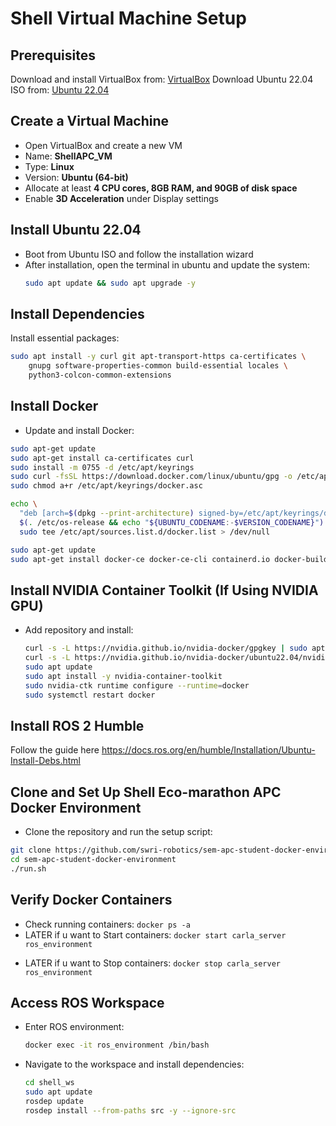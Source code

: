 # Shell Virtual Machine Setup

## Prerequisites

Download and install VirtualBox from: [VirtualBox](https://www.virtualbox.org/)
Download Ubuntu 22.04 ISO from: [Ubuntu 22.04](https://ubuntu.com/download/desktop)

## Create a Virtual Machine

- Open VirtualBox and create a new VM
- Name: **ShellAPC_VM**
- Type: **Linux**
- Version: **Ubuntu (64-bit)**
- Allocate at least **4 CPU cores, 8GB RAM, and 90GB of disk space**
- Enable **3D Acceleration** under Display settings

## Install Ubuntu 22.04

- Boot from Ubuntu ISO and follow the installation wizard
- After installation, open the terminal in ubuntu and update the system:
  ```bash
  sudo apt update && sudo apt upgrade -y
  ```

## Install Dependencies

Install essential packages:
  ```bash
  sudo apt install -y curl git apt-transport-https ca-certificates \
      gnupg software-properties-common build-essential locales \
      python3-colcon-common-extensions
  ```

## Install Docker

- Update and install Docker:
``` bash
sudo apt-get update
sudo apt-get install ca-certificates curl
sudo install -m 0755 -d /etc/apt/keyrings
sudo curl -fsSL https://download.docker.com/linux/ubuntu/gpg -o /etc/apt/keyrings/docker.asc
sudo chmod a+r /etc/apt/keyrings/docker.asc

echo \
  "deb [arch=$(dpkg --print-architecture) signed-by=/etc/apt/keyrings/docker.asc] https://download.docker.com/linux/ubuntu \
  $(. /etc/os-release && echo "${UBUNTU_CODENAME:-$VERSION_CODENAME}") stable" | \
  sudo tee /etc/apt/sources.list.d/docker.list > /dev/null

sudo apt-get update
sudo apt-get install docker-ce docker-ce-cli containerd.io docker-buildx-plugin docker-compose-plugin
```

  ## Install NVIDIA Container Toolkit (If Using NVIDIA GPU)
- Add repository and install:
  ```bash
  curl -s -L https://nvidia.github.io/nvidia-docker/gpgkey | sudo apt-key add -
  curl -s -L https://nvidia.github.io/nvidia-docker/ubuntu22.04/nvidia-docker.list | sudo tee /etc/apt/sources.list.d/nvidia-docker.list
  sudo apt update
  sudo apt install -y nvidia-container-toolkit
  sudo nvidia-ctk runtime configure --runtime=docker
  sudo systemctl restart docker
  ```

## Install ROS 2 Humble
Follow the guide here https://docs.ros.org/en/humble/Installation/Ubuntu-Install-Debs.html

## Clone and Set Up Shell Eco-marathon APC Docker Environment

- Clone the repository and run the setup script:

```bash
git clone https://github.com/swri-robotics/sem-apc-student-docker-environment.git
cd sem-apc-student-docker-environment
./run.sh

```
## Verify Docker Containers

* Check running containers:
  `docker ps -a`
* LATER if u want to Start containers:
  `docker start carla_server ros_environment`
- LATER if u want to Stop containers:
  `docker stop carla_server ros_environment`

## Access ROS Workspace

- Enter ROS environment:
  ```bash
  docker exec -it ros_environment /bin/bash
  ```

- Navigate to the workspace and install dependencies:
  ```bash
  cd shell_ws
  sudo apt update
  rosdep update
  rosdep install --from-paths src -y --ignore-src
  ```

